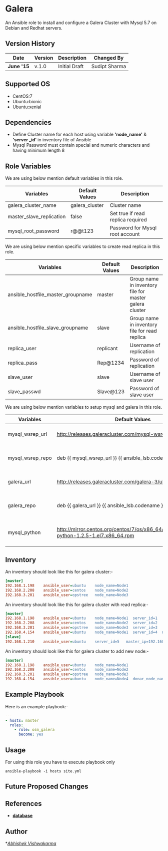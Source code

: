 Galera
=========
An Ansible role to install and configure a Galera Cluster with Mysql 5.7 on Debian and Redhat servers.

Version History
---------------

|**Date**| **Version**| **Description**| **Changed By** |
|----------|---------|---------------|-----------------|
|**June '15** | v.1.0 | Initial Draft | Sudipt Sharma |

Supported OS
------------
  * CentOS:7
  * Ubuntu:bionic
  * Ubuntu:xenial

Dependencies
------------
* Define Cluster name for each host using variable <b>'node_name'</b> & <b> 'server _id' </b> in inventory file of Ansible
* Mysql Password must contain special and numeric characters and having minimum length 8  

Role Variables
--------------
We are using below mention default variables in this role.

|**Variables**| **Default Values**|**Description**|
|----------|---------|---------------|
| galera_cluster_name | galera_cluster | Cluster name |
| master_slave_replication | false | Set true if read replica required |
| mysql_root_password | r@@t123 | Password for Mysql root account |

We are using below mention specific variables to create read replica in this role.

|**Variables**| **Default Values**|**Description**|
|----------|---------|---------------|
| ansible_hostfile_master_groupname | master | Group name in inventory file for master galera cluster|
| ansible_hostfile_slave_groupname | slave | Group name in inventory file for read replica |
| replica_user | replicant | Username of replication |
| replica_pass | Rep@1234 | Password of replication |
| slave_user | slave | Username of slave user |
| slave_passwd | Slave@123 | Password of slave user |

We are using below mention variables to setup mysql and galera in this role.

|**Variables**| **Default Values**|**Description**|
|----------|---------|---------------|
| mysql_wsrep_url | http://releases.galeracluster.com/mysql-wsrep-5.7/ubuntu | Mysql url for Ubuntu server |
| mysql_wsrep_repo | deb {{ mysql_wsrep_url }} {{ ansible_lsb.codename }} main | Mysql repo location for Ubuntu server |
| galera_url | http://releases.galeracluster.com/galera-3/ubuntu | Galera url for Ubuntu server |
| galera_repo | deb {{ galera_url }} {{ ansible_lsb.codename }} main | Galera repo location for Ubuntu server |
| mysql_python | http://mirror.centos.org/centos/7/os/x86_64/Packages/MySQL-python-1.2.5-1.el7.x86_64.rpm | Mysql python url for Centos server |

Inventory
----------
An inventory should look like this for galera cluster:-
```ini
[master]                 
192.168.1.198    ansible_user=ubuntu    node_name=Node1
192.168.2.208    ansible_user=centos    node_name=Node2
192.168.3.201    ansible_user=opstree   node_name=Node3                   
```
An inventory should look like this for galera cluster with read replica:-
```ini
[master]                 
192.168.1.198    ansible_user=ubuntu    node_name=Node1  server_id=1
192.168.2.208    ansible_user=centos    node_name=Node2  server_id=2
192.168.3.201    ansible_user=opstree   node_name=Node3  server_id=3
192.168.4.154    ansible_user=ubuntu    node_name=Node1  server_id=4  node_type=master  slave_ip=192.168.1.210
[slave]
192.168.1.210    ansible_user=ubuntu    server_id=5   master_ip=192.168.4.154    
```
An inventory should look like this for galera cluster to add new node:-
```ini
[master]                 
192.168.1.198    ansible_user=ubuntu    node_name=Node1
192.168.2.208    ansible_user=centos    node_name=Node2
192.168.3.201    ansible_user=opstree   node_name=Node3
192.168.4.154    ansible_user=ubuntu    node_name=Node4  donar_node_name=Node1
```
## Example Playbook
Here is an example playbook:-
```yml
---
- hosts: master
  roles:
    - role: osm_galera
      become: yes
```
Usage
-----
For using this role you have to execute playbook only
```shell
ansible-playbook -i hosts site.yml
```
Future Proposed Changes
-----------------------

References
----------
- **[database](https://galeracluster.com/)**

## Author
**[Abhishek Vishwakarma](mailto:abhishek.vishwakarma@opstree.com)*
